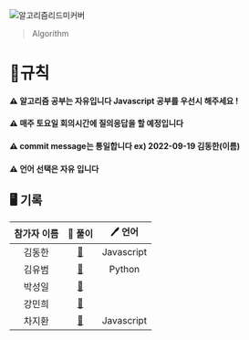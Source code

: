![알고리즘리드미커버](https://user-images.githubusercontent.com/54767632/191037892-7c31b889-8ae5-4145-a9ce-37f82daddadc.gif)

> Algorithm

<h1>📍규칙</h1>
<h4>⚠️ 알고리즘 공부는 자유입니다 Javascript 공부를 우선시 해주세요 !</h4>
<h4>⚠️ 매주 토요일 회의시간에 질의응답을 할 예정입니다</h4>
<h4>⚠️ commit message는 통일합니다 ex) 2022-09-19 김동한(이름)</h4>
<h4>⚠️ 언어 선택은 자유 입니다</h4>

<h2>🖥 기록</h2>

| 참가자 이름 |                                                     🔑 풀이                                                     |   🖊 언어   |
| :---------: | :-------------------------------------------------------------------------------------------------------------: | :--------: |
|   김동한    | [:link:](https://github.com/Elice-SW-Engineer/Algorithm-Record/blob/main/%EA%B9%80%EB%8F%99%ED%95%9C/README.md) | Javascript |
|   김유범    | [:link:](https://github.com/Elice-SW-Engineer/Algorithm-Record/blob/main/%EA%B9%80%EC%9C%A0%EB%B2%94/README.md) |   Python   |
|   박성일    |                                                   [:link:]()                                                    |            |
|   강민희    |                                                   [:link:]()                                                    |            |
|   차지환    | [:link:](https://github.com/Elice-SW-Engineer/Algorithm-Record/blob/main/%EC%B0%A8%EC%A7%80%ED%99%98/README.md) | Javascript |
